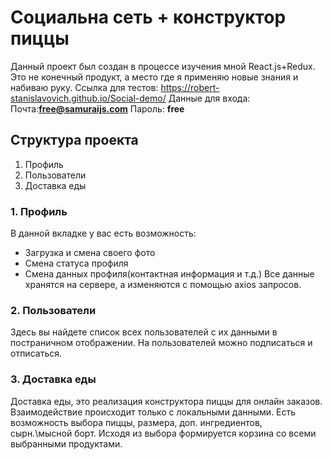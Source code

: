 ﻿# Социальна сеть + конструктор пиццы
Данный проект был создан в процессе изучения мной React.js+Redux. Это не конечный продукт, а место где я применяю новые знания и набиваю руку. 
Ссылка для тестов: https://robert-stanislavovich.github.io/Social-demo/ 
Данные для входа: 
Почта:**free@samuraijs.com**
Пароль: **free**

## Структура проекта
1. Профиль
2. Пользователи
3. Доставка еды

### 1. Профиль
В данной вкладке у вас есть возможность:
- Загрузка и смена своего фото
- Смена статуса профиля
- Смена данных профиля(контактная информация и т.д.)
Все данные хранятся на сервере, а изменяются с помощью axios запросов.
### 2. Пользователи 
Здесь вы найдете список всех пользователей с их данными в постраничном отображении. На пользователей можно подписаться и отписаться.
### 3. Доставка еды
Доставка еды, это реализация конструктора пиццы для онлайн заказов. Взаимодействие происходит только с локальными данными. Есть возможность выбора пиццы, размера, доп. ингредиентов, сырн.\мысной борт. Исходя из выбора формируется корзина со всеми выбранными продуктами.


